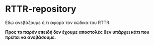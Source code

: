 # RTTR-repository
Εδώ ανεβάζουμε ό,τι αφορά τον κώδικα του RTTR.

__Προς το παρόν επειδή δεν έχουμε αποστολές δεν υπάρχει κάτι που πρέπει να ανεβάσουμε.__
